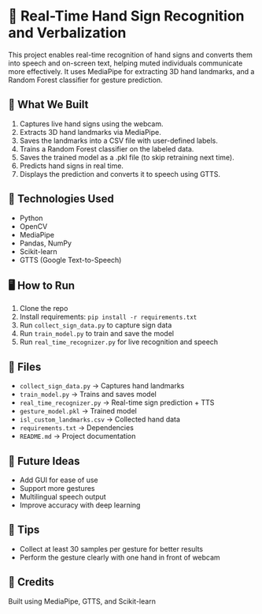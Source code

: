 # 🤟 Real-Time Hand Sign Recognition and Verbalization

This project enables real-time recognition of hand signs and converts them into speech and on-screen text, helping muted individuals communicate more effectively. It uses MediaPipe for extracting 3D hand landmarks, and a Random Forest classifier for gesture prediction.

## 📌 What We Built
1. Captures live hand signs using the webcam.  
2. Extracts 3D hand landmarks via MediaPipe.  
3. Saves the landmarks into a CSV file with user-defined labels.  
4. Trains a Random Forest classifier on the labeled data.  
5. Saves the trained model as a .pkl file (to skip retraining next time).  
6. Predicts hand signs in real time.  
7. Displays the prediction and converts it to speech using GTTS.

## 🧠 Technologies Used
- Python  
- OpenCV  
- MediaPipe  
- Pandas, NumPy  
- Scikit-learn  
- GTTS (Google Text-to-Speech)

## 🖥️ How to Run
1. Clone the repo  
2. Install requirements: `pip install -r requirements.txt`  
3. Run `collect_sign_data.py` to capture sign data  
4. Run `train_model.py` to train and save the model  
5. Run `real_time_recognizer.py` for live recognition and speech

## 📁 Files
- `collect_sign_data.py` → Captures hand landmarks  
- `train_model.py` → Trains and saves model  
- `real_time_recognizer.py` → Real-time sign prediction + TTS  
- `gesture_model.pkl` → Trained model  
- `isl_custom_landmarks.csv` → Collected hand data  
- `requirements.txt` → Dependencies  
- `README.md` → Project documentation

## 🚀 Future Ideas
- Add GUI for ease of use  
- Support more gestures  
- Multilingual speech output  
- Improve accuracy with deep learning

## 🎯 Tips
- Collect at least 30 samples per gesture for better results
- Perform the gesture clearly with one hand in front of webcam

## 🙏 Credits
Built using MediaPipe, GTTS, and Scikit-learn
